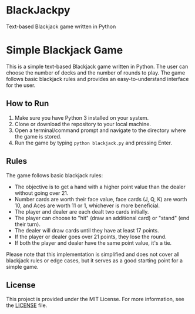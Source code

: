 # BlackJackpy
Text-based Blackjack game written in Python

# Simple Blackjack Game

This is a simple text-based Blackjack game written in Python. The user can choose the number of decks and the number of rounds to play. The game follows basic blackjack rules and provides an easy-to-understand interface for the user.

## How to Run

1. Make sure you have Python 3 installed on your system.
2. Clone or download the repository to your local machine.
3. Open a terminal/command prompt and navigate to the directory where the game is stored.
4. Run the game by typing `python blackjack.py` and pressing Enter.

## Rules

The game follows basic blackjack rules:
- The objective is to get a hand with a higher point value than the dealer without going over 21.
- Number cards are worth their face value, face cards (J, Q, K) are worth 10, and Aces are worth 11 or 1, whichever is more beneficial.
- The player and dealer are each dealt two cards initially.
- The player can choose to "hit" (draw an additional card) or "stand" (end their turn).
- The dealer will draw cards until they have at least 17 points.
- If the player or dealer goes over 21 points, they lose the round.
- If both the player and dealer have the same point value, it's a tie.

Please note that this implementation is simplified and does not cover all blackjack rules or edge cases, but it serves as a good starting point for a simple game.

## License

This project is provided under the MIT License. For more information, see the [LICENSE](LICENSE) file.
